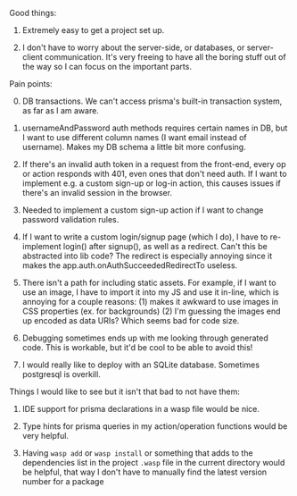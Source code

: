 Good things:

1.  Extremely easy to get a project set up.

2.  I don't have to worry about the server-side, or databases, or server-client
    communication. It's very freeing to have all the boring stuff out of the way
    so I can focus on the important parts.

Pain points:

0.  DB transactions. We can't access prisma's built-in transaction system, as far
    as I am aware.

1.  usernameAndPassword auth methods requires certain names in DB, but I want to
    use different column names (I want email instead of username). Makes my DB
    schema a little bit more confusing.

2.  If there's an invalid auth token in a request from the front-end, every op
    or action responds with 401, even ones that don't need auth. If I want to
    implement e.g. a custom sign-up or log-in action, this causes issues if there's
    an invalid session in the browser.

3.  Needed to implement a custom sign-up action if I want to change password
    validation rules.

4.  If I want to write a custom login/signup page (which I do), I have to re-implement
    login() after signup(), as well as a redirect. Can't this be abstracted into
    lib code? The redirect is especially annoying since it makes the app.auth.onAuthSucceededRedirectTo
    useless.

5.  There isn't a path for including static assets. For example, if I want to
    use an image, I have to import it into my JS and use it in-line, which is
    annoying for a couple reasons: (1) makes it awkward to use images in CSS
    properties (ex. for backgrounds) (2) I'm guessing the images end up encoded
    as data URIs? Which seems bad for code size.

6.  Debugging sometimes ends up with me looking through generated code. This is
    workable, but it'd be cool to be able to avoid this!

7.  I would really like to deploy with an SQLite database. Sometimes postgresql
    is overkill.

Things I would like to see but it isn't that bad to not have them:

1.  IDE support for prisma declarations in a wasp file would be nice.

2.  Type hints for prisma queries in my action/operation functions would be very
    helpful.

3.  Having `wasp add` or `wasp install` or something that adds to the dependencies
    list in the project `.wasp` file in the current directory would be helpful,
    that way I don't have to manually find the latest version number for a package
